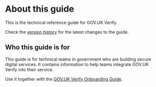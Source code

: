 # About this guide


This is the technical reference guide for GOV.UK Verify.

Check the [version history](#version-history) for the latest changes to the guide.

## Who this guide is for

This guide is for technical teams in government who are building secure digital services. It contains information to help teams integrate GOV.UK Verify into their service. 

Use it together with the [GOV.UK Verify Onboarding
Guide](http://alphagov.github.io/identity-assurance-documentation/#).
